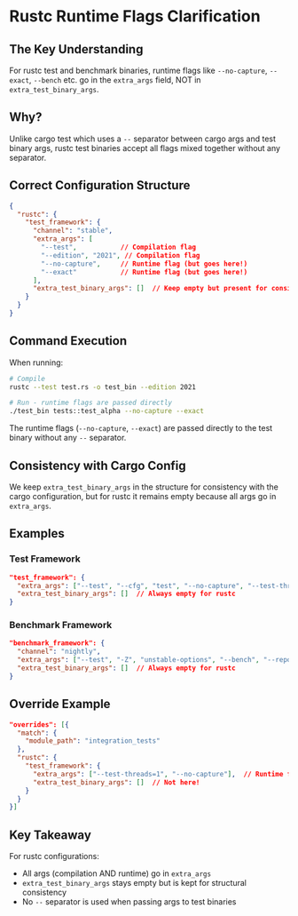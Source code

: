 # Rustc Runtime Flags Clarification

## The Key Understanding

For rustc test and benchmark binaries, runtime flags like `--no-capture`, `--exact`, `--bench` etc. go in the `extra_args` field, NOT in `extra_test_binary_args`.

## Why?

Unlike cargo test which uses a `--` separator between cargo args and test binary args, rustc test binaries accept all flags mixed together without any separator.

## Correct Configuration Structure

```json
{
  "rustc": {
    "test_framework": {
      "channel": "stable",
      "extra_args": [
        "--test",           // Compilation flag
        "--edition", "2021", // Compilation flag
        "--no-capture",     // Runtime flag (but goes here!)
        "--exact"           // Runtime flag (but goes here!)
      ],
      "extra_test_binary_args": []  // Keep empty but present for consistency
    }
  }
}
```

## Command Execution

When running:
```bash
# Compile
rustc --test test.rs -o test_bin --edition 2021

# Run - runtime flags are passed directly
./test_bin tests::test_alpha --no-capture --exact
```

The runtime flags (`--no-capture`, `--exact`) are passed directly to the test binary without any `--` separator.

## Consistency with Cargo Config

We keep `extra_test_binary_args` in the structure for consistency with the cargo configuration, but for rustc it remains empty because all args go in `extra_args`.

## Examples

### Test Framework
```json
"test_framework": {
  "extra_args": ["--test", "--cfg", "test", "--no-capture", "--test-threads=1"],
  "extra_test_binary_args": []  // Always empty for rustc
}
```

### Benchmark Framework  
```json
"benchmark_framework": {
  "channel": "nightly",
  "extra_args": ["--test", "-Z", "unstable-options", "--bench", "--report-time"],
  "extra_test_binary_args": []  // Always empty for rustc
}
```

## Override Example
```json
"overrides": [{
  "match": {
    "module_path": "integration_tests"
  },
  "rustc": {
    "test_framework": {
      "extra_args": ["--test-threads=1", "--no-capture"],  // Runtime flags here
      "extra_test_binary_args": []  // Not here!
    }
  }
}]
```

## Key Takeaway

For rustc configurations:
- All args (compilation AND runtime) go in `extra_args`
- `extra_test_binary_args` stays empty but is kept for structural consistency
- No `--` separator is used when passing args to test binaries
